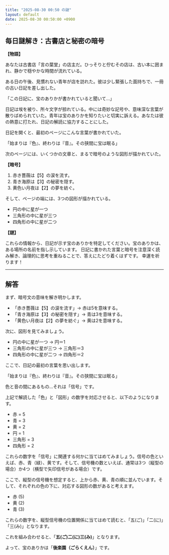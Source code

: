 ```yaml
---
title: "2025-08-30 00:50 の謎"
layout: default
date: 2025-08-30 00:50:00 +0900
---
```

## 毎日謎解き：古書店と秘密の暗号

**【物語】**

あなたは古書店「言の葉堂」の店主だ。ひっそりと佇むその店は、古い本に囲まれ、静かで穏やかな時間が流れている。

ある日の午後、見慣れない青年が店を訪れた。彼は少し緊張した面持ちで、一冊の古い日記を差し出した。

「この日記に、宝のありかが書かれていると聞いて…」

日記は埃を被り、所々文字が掠れている。中には奇妙な記号や、意味深な言葉が散りばめられていた。青年は宝のありかを知りたいと切実に訴える。あなたは彼の熱意に打たれ、日記の解読に協力することにした。

日記を開くと、最初のページにこんな言葉が書かれていた。

「始まりは『色』、終わりは『音』。その狭間に宝は眠る」

次のページには、いくつかの文章と、まるで暗号のような図形が描かれていた。

**【暗号】**

1.  赤き薔薇は【5】の涙を流す。
2.  青き海原は【3】の秘密を隠す。
3.  黄色い月夜は【2】の夢を紡ぐ。

そして、ページの端には、3つの図形が描かれている。

*   円の中に星が一つ
*   三角形の中に星が三つ
*   四角形の中に星が二つ

**【謎】**

これらの情報から、日記が示す宝のありかを特定してください。宝のありかは、ある場所の名前を指し示しています。
日記に書かれた言葉と暗号を注意深く読み解き、論理的に思考を重ねることで、答えにたどり着くはずです。
幸運を祈ります！

---

## 解答

まず、暗号文の意味を解き明かします。

*   「赤き薔薇は【5】の涙を流す」→ 赤は5を意味する。
*   「青き海原は【3】の秘密を隠す」→ 青は3を意味する。
*   「黄色い月夜は【2】の夢を紡ぐ」→ 黄は2を意味する。

次に、図形を見てみましょう。

*   円の中に星が一つ → 円＝1
*   三角形の中に星が三つ → 三角形＝3
*   四角形の中に星が二つ → 四角形＝2

ここで、日記の最初の言葉を思い出します。

「始まりは『色』、終わりは『音』。その狭間に宝は眠る」

色と音の間にあるもの…それは「信号」です。

上記で解読した「色」と「図形」の数字を対応させると、以下のようになります。

*   赤 = 5
*   青 = 3
*   黄 = 2
*   円 = 1
*   三角形 = 3
*   四角形 = 2

これらの数字を「信号」に関連する何かに当てはめてみましょう。信号の色といえば、赤、青（緑）、黄です。そして、信号機の数といえば、通常は3つ（縦型の場合）か4つ（横型で矢印信号がある場合）です。

ここで、縦型の信号機を想定すると、上から赤、黄、青の順に並んでいます。そして、それぞれの色の下に、対応する図形の数があると考えます。

*   赤 (5)
*   黄 (2)
*   青 (3)

これらの数字を、縦型信号機の位置関係に当てはめて読むと、「五(ご)」「二(に)」「三(み)」となります。

これを組み合わせると、「**五(ご)二(に)三(み)**」となります。

よって、宝のありかは「**後楽園（ごらくえん）**」です。

